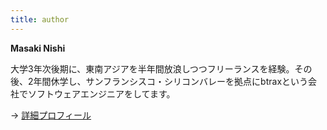 ```yaml
---
title: author
---
```


**Masaki Nishi**


大学3年次後期に、東南アジアを半年間放浪しつつフリーランスを経験。その後、2年間休学し、サンフランシスコ・シリコンバレーを拠点にbtraxという会社でソフトウェアエンジニアをしてます。

→ [詳細プロフィール](/about/)